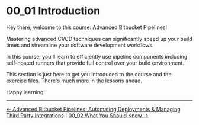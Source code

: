 # 00_01 Introduction

Hey there, welcome to this course: Advanced Bitbucket Pipelines!

Mastering advanced CI/CD techniques can significantly speed up your build times and streamline your software development workflows.

In this course, you'll learn to efficiently use pipeline components including self-hosted runners that provide full control over your build environment.

This section is just here to get you introduced to the course and the exercise files.  There's much more in the lessons ahead.

Happy learning!

<!-- FooterStart -->
---
[← Advanced Bitbucket Pipelines: Automating Deployments & Managing Third Party Integrations](../../README.md) | [00_02 What You Should Know →](../00_02_what_you_should_know/README.md)
<!-- FooterEnd -->
